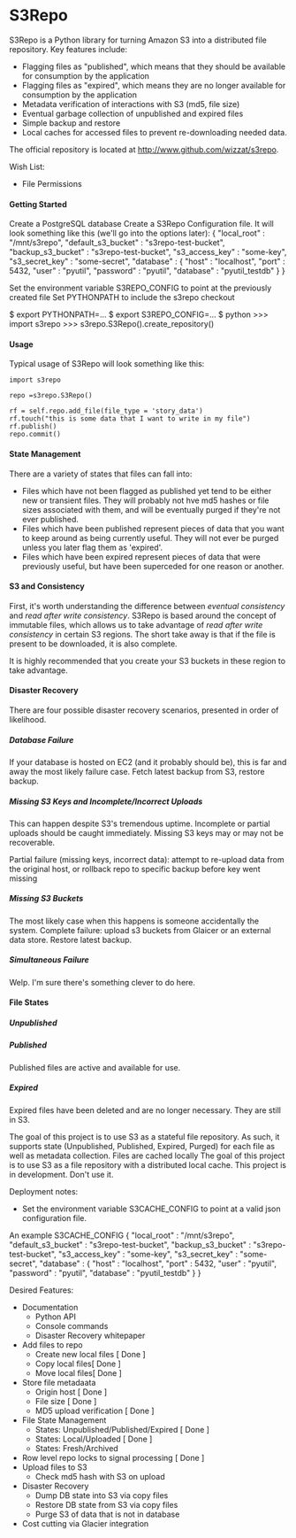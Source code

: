 S3Repo
=======
S3Repo is a Python library for turning Amazon S3 into a distributed file repository.  Key features include:
- Flagging files as "published", which means that they should be available for consumption by the application
- Flagging files as "expired", which means they are no longer available for consumption by the application
- Metadata verification of interactions with S3 (md5, file size)
- Eventual garbage collection of unpublished and expired files
- Simple backup and restore
- Local caches for accessed files to prevent re-downloading needed data.

The official repository is located at http://www.github.com/wizzat/s3repo.

Wish List:
- File Permissions

#### Getting Started ####

Create a PostgreSQL database
Create a S3Repo Configuration file.  It will look something like this (we'll go into the options later):
    {
        "local_root" : "/mnt/s3repo",
        "default_s3_bucket" : "s3repo-test-bucket",
        "backup_s3_bucket"  : "s3repo-test-bucket",
        "s3_access_key" : "some-key",
        "s3_secret_key" : "some-secret",
        "database" : {
            "host"     : "localhost",
            "port"     : 5432,
            "user"     : "pyutil",
            "password" : "pyutil",
            "database" : "pyutil_testdb"
        }
    }

Set the environment variable S3REPO\_CONFIG to point at the previously created file
Set PYTHONPATH to include the s3repo checkout

$ export PYTHONPATH=...
$ export S3REPO\_CONFIG=...
$ python
    >>> import s3repo
    >>> s3repo.S3Repo().create_repository()

#### Usage ####
Typical usage of S3Repo will look something like this:

    import s3repo

    repo =s3repo.S3Repo()

    rf = self.repo.add_file(file_type = 'story_data')
    rf.touch("this is some data that I want to write in my file")
    rf.publish()
    repo.commit()

#### State Management ####
There are a variety of states that files can fall into:
- Files which have not been flagged as published yet tend to be either new or transient files.  They will probably not hve md5 hashes or file sizes associated with them, and will be eventually purged if they're not ever published.
- Files which have been published represent pieces of data that you want to keep around as being currently useful.  They will not ever be purged unless you later flag them as 'expired'.
- Files which have been expired represent pieces of data that were previously useful, but have been superceded for one reason or another.

#### S3 and Consistency ####
First, it's worth understanding the difference between _eventual consistency_ and _read after write consistency_.  S3Repo is based around the concept of immutable files, which allows us to take advantage of _read after write consistency_ in certain S3 regions.  The short take away is that if the file is present to be downloaded, it is also complete.

It is highly recommended that you create your S3 buckets in these region to take advantage.

#### Disaster Recovery ####
There are four possible disaster recovery scenarios, presented in order of likelihood.

##### Database Failure #####
If your database is hosted on EC2 (and it probably should be), this is far and away the most likely failure case.
Fetch latest backup from S3, restore backup.

##### Missing S3 Keys and Incomplete/Incorrect Uploads #####
This can happen despite S3's tremendous uptime.  Incomplete or partial uploads should be caught immediately.  Missing S3 keys may or may not be recoverable.

Partial failure (missing keys, incorrect data): attempt to re-upload data from the original host, or rollback repo to specific backup before key went missing

##### Missing S3 Buckets #####
The most likely case when this happens is someone accidentally the system.
Complete failure: upload s3 buckets from Glaicer or an external data store.  Restore latest backup.

##### Simultaneous Failure #####
Welp.  I'm sure there's something clever to do here.

#### File States ####

##### Unpublished #####

##### Published #####
Published files are active and available for use.

##### Expired #####
Expired files have been deleted and are no longer necessary.  They are still in S3.

The goal of this project is to use S3 as a stateful file repository.  As such, it supports state (Unpublished, Published, Expired, Purged) for each file as well as metadata collection.  Files are cached locally
The goal of this project is to use S3 as a file repository with a distributed local cache.
This project is in development.  Don't use it.

Deployment notes:
- Set the environment variable S3CACHE\_CONFIG to point at a valid json configuration file.

An example S3CACHE\_CONFIG
    {
        "local_root" : "/mnt/s3repo",
        "default_s3_bucket" : "s3repo-test-bucket",
        "backup_s3_bucket"  : "s3repo-test-bucket",
        "s3_access_key" : "some-key",
        "s3_secret_key" : "some-secret",
        "database" : {
            "host"     : "localhost",
            "port"     : 5432,
            "user"     : "pyutil",
            "password" : "pyutil",
            "database" : "pyutil_testdb"
        }
    }

Desired Features:
- Documentation
    - Python API
    - Console commands
    - Disaster Recovery whitepaper
- Add files to repo
    - Create new local files [ Done ]
    - Copy local files[ Done ]
    - Move local files[ Done ]
- Store file metadaata
    - Origin host [ Done ]
    - File size [ Done ]
    - MD5 upload verification [ Done ]
- File State Management
    - States: Unpublished/Published/Expired [ Done ]
    - States: Local/Uploaded [ Done ]
    - States: Fresh/Archived
- Row level repo locks to signal processing [ Done ]
- Upload files to S3
    - Check md5 hash with S3 on upload
- Disaster Recovery
    - Dump DB state into S3 via copy files
    - Restore DB state from S3 via copy files
    - Purge S3 of data that is not in database
- Cost cutting via Glacier integration
